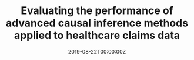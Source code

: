 ---
title: 'Evaluating the performance of advanced causal inference methods applied to healthcare claims data'
authors:
- Jessica Myers Franklin
date: '2019-08-22T00:00:00Z'

# Schedule page publish date (NOT proceeding's date).
publishDate: '20001-01-01T00:00:00Z'

# proceeding type.
# Legend: 0 = Uncategorized; 1 = Talk, 2 = Keynote, 3 = Workshop
# To add more update publications_types.toml and en.yaml
proceeding_types: ['1']

# proceeding name and optional abbreviated proceeding name.
proceeding: Presented at 2019 Conference
proceeding_short: Presented at 2019 Conference

abstract: 

tags:
- Harvard University
featured: false

links:
url_slides: 'https://github.com/rinpharma/rinpharma2019program/tree/master/talks_folder/2019-Franklin-Advanced_Causal_Inference_Methods_Applied_to_Healthcare_Claims_Data.pptx'
url_video: ''

---
